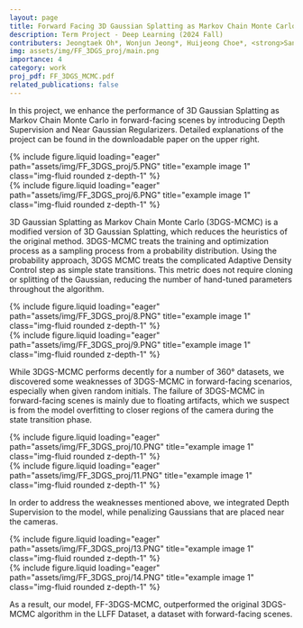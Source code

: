 ```yaml
---
layout: page
title: Forward Facing 3D Gaussian Splatting as Markov Chain Monte Carlo
description: Term Project - Deep Learning (2024 Fall)
contributers: Jeongtaek Oh*, Wonjun Jeong*, Huijeong Choe*, <strong>Sanghyun Hahn*</strong>
img: assets/img/FF_3DGS_proj/main.png
importance: 4
category: work
proj_pdf: FF_3DGS_MCMC.pdf
related_publications: false
---
```


In this project, we enhance the performance of 3D Gaussian Splatting as Markov Chain Monte Carlo in forward-facing scenes by introducing Depth Supervision and Near Gaussian Regularizers. 
Detailed explanations of the project can be found in the downloadable paper on the upper right. 

<div class="row">
    <div class="col-sm mt-3 mt-md-0">
        {% include figure.liquid loading="eager" path="assets/img/FF_3DGS_proj/5.PNG" title="example image 1" class="img-fluid rounded z-depth-1" %}
    </div>
    <div class="col-sm mt-3 mt-md-0">
        {% include figure.liquid loading="eager" path="assets/img/FF_3DGS_proj/6.PNG" title="example image 1" class="img-fluid rounded z-depth-1" %}
    </div>
</div>

3D Gaussian Splatting as Markov Chain Monte Carlo (3DGS-MCMC) is a modified version of 3D Gaussian Splatting, which reduces the heuristics of the original method. 3DGS-MCMC treats the training and optimization process as a sampling process from a probability distribution. 
Using the probability approach, 3DGS MCMC treats the complicated Adaptive Density Control step as simple state transitions.
This metric does not require cloning or splitting of the Gaussian, reducing the number of hand-tuned parameters throughout the algorithm.

<div class="row">
    <div class="col-sm mt-3 mt-md-0">
        {% include figure.liquid loading="eager" path="assets/img/FF_3DGS_proj/8.PNG" title="example image 1" class="img-fluid rounded z-depth-1" %}
    </div>
    <div class="col-sm mt-3 mt-md-0">
        {% include figure.liquid loading="eager" path="assets/img/FF_3DGS_proj/9.PNG" title="example image 1" class="img-fluid rounded z-depth-1" %}
    </div>
</div>

While 3DGS-MCMC performs decently for a number of 360° datasets, we discovered some weaknesses of 3DGS-MCMC in forward-facing scenarios, especially when given random initials. 
The failure of 3DGS-MCMC in forward-facing scenes is mainly due to floating artifacts, which we suspect is from the model overfitting to closer regions of the camera during the state transition phase.

<div class="row">
    <div class="col-sm mt-3 mt-md-0">
        {% include figure.liquid loading="eager" path="assets/img/FF_3DGS_proj/10.PNG" title="example image 1" class="img-fluid rounded z-depth-1" %}
    </div>
    <div class="col-sm mt-3 mt-md-0">
        {% include figure.liquid loading="eager" path="assets/img/FF_3DGS_proj/11.PNG" title="example image 1" class="img-fluid rounded z-depth-1" %}
    </div>
</div>

In order to address the weaknesses mentioned above, we integrated Depth Supervision to the model, while penalizing Gaussians that are placed near the cameras. 

<div class="row">
    <div class="col-sm mt-3 mt-md-0">
        {% include figure.liquid loading="eager" path="assets/img/FF_3DGS_proj/13.PNG" title="example image 1" class="img-fluid rounded z-depth-1" %}
    </div>
    <div class="col-sm mt-3 mt-md-0">
        {% include figure.liquid loading="eager" path="assets/img/FF_3DGS_proj/14.PNG" title="example image 1" class="img-fluid rounded z-depth-1" %}
    </div>
</div>

As a result, our model, FF-3DGS-MCMC, outperformed the original 3DGS-MCMC algorithm in the LLFF Dataset, a dataset with forward-facing scenes. 
